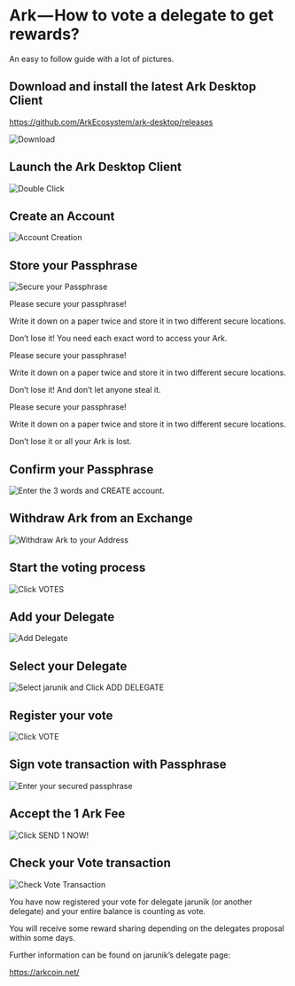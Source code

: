 # Ark — How to vote a delegate to get rewards?

An easy to follow guide with a lot of pictures.

## Download and install the latest Ark Desktop Client

https://github.com/ArkEcosystem/ark-desktop/releases

![Download](/img/ark-how-to-vote-a-delegate-to-get-rewards/01.png)

## Launch the Ark Desktop Client

![Double Click](/img/ark-how-to-vote-a-delegate-to-get-rewards/02.png)

## Create an Account

![Account Creation](/img/ark-how-to-vote-a-delegate-to-get-rewards/03.png)
## Store your Passphrase

![Secure your Passphrase](/img/ark-how-to-vote-a-delegate-to-get-rewards/04.png)

Please secure your passphrase!

Write it down on a paper twice and store it in two different secure locations.

Don’t lose it! You need each exact word to access your Ark.

Please secure your passphrase!

Write it down on a paper twice and store it in two different secure locations.

Don’t lose it! And don’t let anyone steal it.

Please secure your passphrase!

Write it down on a paper twice and store it in two different secure locations.

Don’t lose it or all your Ark is lost.

## Confirm your Passphrase

![Enter the 3 words and CREATE account.](/img/ark-how-to-vote-a-delegate-to-get-rewards/05.png)
## Withdraw Ark from an Exchange

![Withdraw Ark to your Address](/img/ark-how-to-vote-a-delegate-to-get-rewards/06.png)
## Start the voting process

![Click VOTES](/img/ark-how-to-vote-a-delegate-to-get-rewards/07.png)
## Add your Delegate

![Add Delegate](/img/ark-how-to-vote-a-delegate-to-get-rewards/08.png)
## Select your Delegate

![Select jarunik and Click ADD DELEGATE](/img/ark-how-to-vote-a-delegate-to-get-rewards/09.png)
## Register your vote

![Click VOTE](/img/ark-how-to-vote-a-delegate-to-get-rewards/10.png)
## Sign vote transaction with Passphrase

![Enter your secured passphrase](/img/ark-how-to-vote-a-delegate-to-get-rewards/11.png)
## Accept the 1 Ark Fee

![Click SEND 1 NOW!](/img/ark-how-to-vote-a-delegate-to-get-rewards/12.png)
## Check your Vote transaction

![Check Vote Transaction](/img/ark-how-to-vote-a-delegate-to-get-rewards/13.png)

You have now registered your vote for delegate jarunik (or another delegate) and your entire balance is counting as vote.

You will receive some reward sharing depending on the delegates proposal within some days.

Further information can be found on jarunik’s delegate page:

https://arkcoin.net/